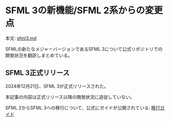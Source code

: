 
# SFML 3の新機能/SFML 2系からの変更点

本文: [sfml3.md](https://github.com/haruka-kishimoto/article-sfml3/blob/main/sfml3.md)

SFMLの新たなメジャーバージョンであるSFML 3について公式リポジトリでの開発状況を翻訳しまとめている。

## SFML 3正式リリース
2024年12月21日、SFML 3が正式リリースされた。

本記事の内容は正式リリース以降の開発状況に追従していない。

SFML 2からSFML 3への移行について、公式にガイドが公開されている:
[移行ガイド](https://github.com/SFML/SFML/blob/master/migration.md)
